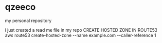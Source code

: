# qzeeco
my personal repository

i just created a read me file in my repo
CREATE HOSTED ZONE IN ROUTE53
aws route53 create-hosted-zone --name example.com --caller-reference 1
